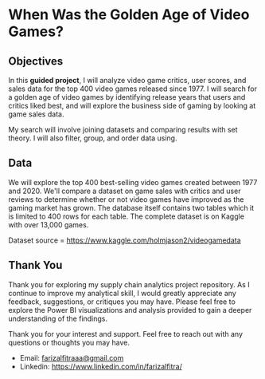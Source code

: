 # When Was the Golden Age of Video Games?

## Objectives

In this **guided project**, I will analyze video game critics, user scores, and sales data for the top 400 video games released since 1977. I will search for a golden age of video games by identifying release years that users and critics liked best, and will explore the business side of gaming by looking at game sales data.

My search will involve joining datasets and comparing results with set theory. I will also filter, group, and order data using.

## Data
We will explore the top 400 best-selling video games created between 1977 and 2020. We'll compare a dataset on game sales with critics and user reviews to determine whether or not video games have improved as the gaming market has grown. The database itself contains two tables which it is limited to 400 rows for each table. The complete dataset is on Kaggle with over 13,000 games. 

Dataset source = https://www.kaggle.com/holmjason2/videogamedata

## Thank You
Thank you for exploring my supply chain analytics project repository. As I continue to improve my analytical skill, I would greatly appreciate any feedback, suggestions, or critiques you may have. Please feel free to explore the Power BI visualizations and analysis provided to gain a deeper understanding of the findings.

Thank you for your interest and support. Feel free to reach out with any questions or thoughts you may have.

  - Email: farizalfitraaa@gmail.com
  - Linkedin: https://www.linkedin.com/in/farizalfitra/
